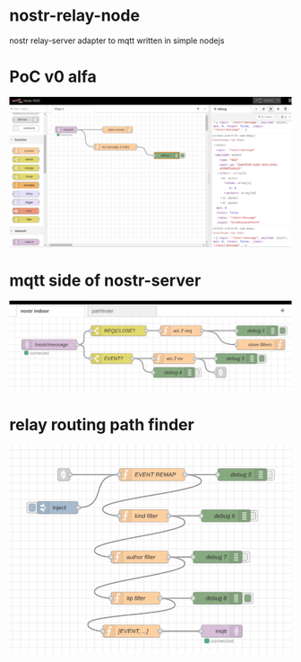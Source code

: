 # nostr-relay-node
nostr relay-server adapter to mqtt written in simple nodejs

# PoC v0 alfa
![sample working on Node-RED](./image.png)

# mqtt side of nostr-server
![input of mqtt-side of nostr](./demo2.png)

# relay routing path finder
![close view on routing](./demo3.png)
